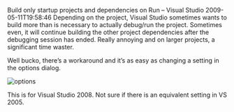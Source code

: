 Build only startup projects and dependencies on Run – Visual Studio
2009-05-11T19:58:46
Depending on the project, Visual Studio sometimes wants to build more than is necessary to actually debug/run the project. Sometimes even, it will continue building the other project dependencies after the debugging session has ended. Really annoying and on larger projects, a significant time waster.

Well bucko, there’s a workaround and it’s as easy as changing a setting in the options dialog.

![options](/content/images/blog/Buildonlystartupprojectsanddependencieso_E0B1/options.jpg)

This is for Visual Studio 2008. Not sure if there is an equivalent setting in VS 2005.
